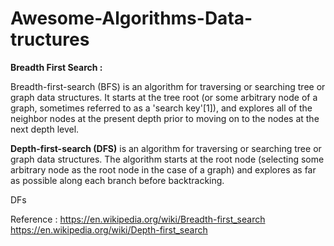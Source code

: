 # Awesome-Algorithms-Data-tructures
<B>Breadth First Search :</B>

Breadth-first-search (BFS) is an algorithm for traversing or searching tree or graph data structures. It starts at the tree root (or some arbitrary node of a graph, sometimes referred to as a 'search key'[1]), and explores all of the neighbor nodes at the present depth prior to moving on to the nodes at the next depth level.

<B>Depth-first-search (DFS)</B> is an algorithm for traversing or searching tree or graph data structures. The algorithm starts at the root node (selecting some arbitrary node as the root node in the case of a graph) and explores as far as possible along each branch before backtracking.

DFs




Reference : https://en.wikipedia.org/wiki/Breadth-first_search
             https://en.wikipedia.org/wiki/Depth-first_search
